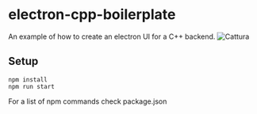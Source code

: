 # electron-cpp-boilerplate
An example of how to create an electron UI for a C++ backend.
![Cattura](https://user-images.githubusercontent.com/84736467/174157781-17e69268-8677-4bf7-b38e-ab94828dee6e.PNG)

## Setup
```
npm install
npm run start
```
For a list of npm commands check package.json

